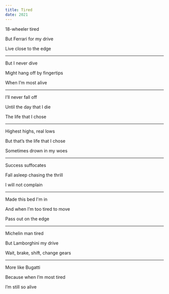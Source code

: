 ```yaml
---
title: Tired 
date: 2021
---
```


18-wheeler tired 

But Ferrari for my drive 

Live close to the edge 

---

But I never dive 

Might hang off by fingertips 

When I’m most alive 

---

I’ll never fall off 

Until the day that I die 

The life that I chose 

---

Highest highs, real lows 

But that’s the life that I chose 

Sometimes drown in my woes 

---

Success suffocates 

Fall asleep chasing the thrill 

I will not complain 

---

Made this bed I'm in

And when I’m too tired to move 

Pass out on the edge 

---

Michelin man tired 

But Lamborghini my drive 

Wait, brake, shift, change gears 

---

More like Bugatti 

Because when I’m most tired 

I’m still so alive 
